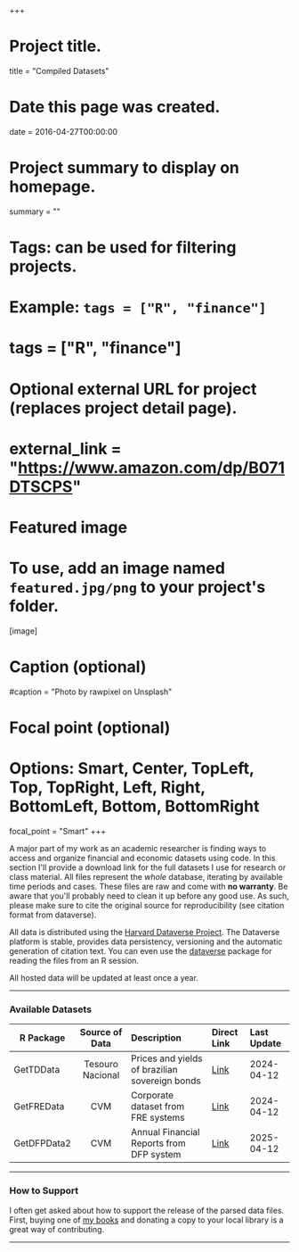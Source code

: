 +++
# Project title.
title = "Compiled Datasets"

# Date this page was created.
date = 2016-04-27T00:00:00

# Project summary to display on homepage.
summary = ""

# Tags: can be used for filtering projects.
# Example: `tags = ["R", "finance"]`
# tags = ["R", "finance"]

# Optional external URL for project (replaces project detail page).
# external_link = "https://www.amazon.com/dp/B071DTSCPS"

# Featured image
# To use, add an image named `featured.jpg/png` to your project's folder. 
[image]
  # Caption (optional)
  #caption = "Photo by rawpixel on Unsplash"
  
  # Focal point (optional)
  # Options: Smart, Center, TopLeft, Top, TopRight, Left, Right, BottomLeft, Bottom, BottomRight
  focal_point = "Smart"
+++

A major part of my work as an academic researcher is finding ways to access and organize financial and economic datasets using code. In this section I'll provide a download link for the full datasets I use for research or class material. All files represent the _whole_ database, iterating by available time periods and cases. These files are raw and come with **no warranty**. Be aware that you'll probably need to clean it up before any good use. As such, please make sure to cite the original source for reproducibility (see citation format from dataverse).

All data is distributed using the [Harvard Dataverse Project](https://dataverse.harvard.edu/dataverse/msperlin). The Dataverse platform is stable, provides data persistency, versioning and the automatic generation of citation text. You can even use the [dataverse](https://github.com/IQSS/dataverse-client-r) package for reading the files from an R session. 

All hosted data will be updated at least once a year. 

---

### Available Datasets

| R Package      | Source of Data    | Description | Direct Link | Last Update |
| -------------  |:-----------------:| :---------------------------------------------| :------------| :------------|
| GetTDData      | Tesouro Nacional  | Prices and yields of brazilian sovereign bonds | [Link](https://doi.org/10.7910/DVN/SCSQUF) | 2024-04-12 |
| GetFREData     | CVM               | Corporate dataset from FRE systems| [Link](https://doi.org/10.7910/DVN/QIMUNZ) | 2024-04-12 |
| GetDFPData2    | CVM               | Annual Financial Reports from DFP system  | [Link](https://doi.org/10.7910/DVN/7VVX4J) | 2025-04-12 |


---


### How to Support 

I often get asked about how to support the release of the parsed data files. First, buying one of [my books](https://www.msperlin.com/publication/#5) and donating a copy to your local library is a great way of contributing. 

---
